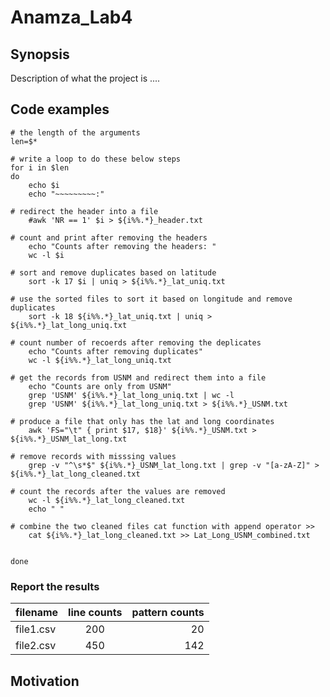 Anamza_Lab4
=========== 

## Synopsis 
Description of what the project is ....

## Code examples 

```Shell
# the length of the arguments 
len=$*

# write a loop to do these below steps
for i in $len
do
    echo $i
    echo "~~~~~~~~~:"
  
# redirect the header into a file 
    #awk 'NR == 1' $i > ${i%%.*}_header.txt

# count and print after removing the headers
    echo "Counts after removing the headers: " 
    wc -l $i

# sort and remove duplicates based on latitude 
    sort -k 17 $i | uniq > ${i%%.*}_lat_uniq.txt

# use the sorted files to sort it based on longitude and remove duplicates 
    sort -k 18 ${i%%.*}_lat_uniq.txt | uniq > ${i%%.*}_lat_long_uniq.txt

# count number of recoerds after removing the deplicates
    echo "Counts after removing duplicates" 
    wc -l ${i%%.*}_lat_long_uniq.txt

# get the records from USNM and redirect them into a file
    echo "Counts are only from USNM"
    grep 'USNM' ${i%%.*}_lat_long_uniq.txt | wc -l 
    grep 'USNM' ${i%%.*}_lat_long_uniq.txt > ${i%%.*}_USNM.txt 

# produce a file that only has the lat and long coordinates
    awk 'FS="\t" { print $17, $18}' ${i%%.*}_USNM.txt > ${i%%.*}_USNM_lat_long.txt

# remove records with misssing values
    grep -v "^\s*$" ${i%%.*}_USNM_lat_long.txt | grep -v "[a-zA-Z]" > ${i%%.*}_lat_long_cleaned.txt

# count the records after the values are removed
    wc -l ${i%%.*}_lat_long_cleaned.txt
    echo " " 

# combine the two cleaned files cat function with append operator >> 
    cat ${i%%.*}_lat_long_cleaned.txt >> Lat_Long_USNM_combined.txt 
    
     
done
```

### Report the results

|filename|line counts|pattern counts| 
|:-------|:-------:|---------:|
|file1.csv|200|20|
|file2.csv|450|142|


## Motivation
